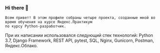 ### Hi there 👋
```
Всем привет! В этом профиле собраны четыре проекта, созданные мной во время обучения на курсе Яндекс.Практикум
по курсу Python-разработчик.
```
При их написании использовался следующий стек технологий:
Python 3.7, Django Framework, REST API, pytest, SQL, Nginx, Gunicorn, Postman, Яндекс.Облако.


<!--
**Jack-scvo/Jack-scvo** is a ✨ _special_ ✨ repository because its `README.md` (this file) appears on your GitHub profile.

Here are some ideas to get you started:

- 🔭 I’m currently working on ...
- 🌱 I’m currently learning ...
- 👯 I’m looking to collaborate on ...
- 🤔 I’m looking for help with ...
- 💬 Ask me about ...
- 📫 How to reach me: ...
- 😄 Pronouns: ...
- ⚡ Fun fact: ...
-->
